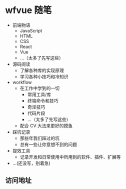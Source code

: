 # wfvue 随笔

- 前端物语
  - JavaScript
  - HTML
  - CSS
  - React
  - Vue
  - ...（太多了先写这些）
- 源码阅读
  - 了解各种库的实现原理
  - 学习各种小技巧和冷知识
- workflow
  - 在工作中学到的一切
    - 常用工具/库
    - 终端命令和技巧
    - 奇淫技巧
    - 代码片段
    - ...（太多了先写这些）
  - 配合 CV 大法来更好的摸鱼
- 踩坑记录
  - 那些年我们踩过的坑
  - 总有一些让你意想不到的问题
- 提效工具
  - 记录开发和日常使用中所用到的软件、插件、扩展等
- ...(还没写，别着急)

## 访问地址
